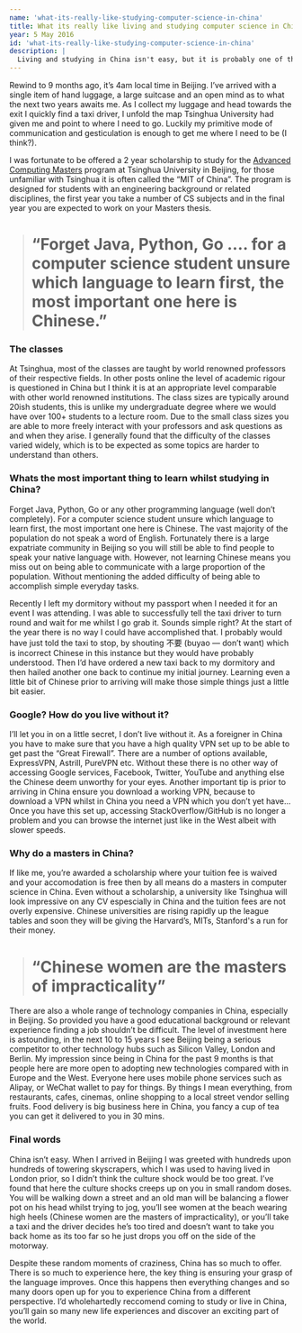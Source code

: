 ```yaml
---
name: 'what-its-really-like-studying-computer-science-in-china'
title: What its really like living and studying computer science in China
year: 5 May 2016
id: 'what-its-really-like-studying-computer-science-in-china'
description: |
  Living and studying in China isn't easy, but it is probably one of the most rewarding experiences one could ever have. 
---
```


Rewind to 9 months ago, it’s 4am local time in Beijing. I’ve arrived with a single item of hand luggage, a large suitcase and an open mind as to what the next two years awaits me. As I collect my luggage and head towards the exit I quickly find a taxi driver, I unfold the map Tsinghua University had given me and point to where I need to go. Luckily my primitive mode of communication and gesticulation is enough to get me where I need to be (I think?).

I was fortunate to be offered a 2 year scholarship to study for the [Advanced Computing Masters](http://ac.cs.tsinghua.edu.cn) program at Tsinghua University in Beijing, for those unfamiliar with Tsinghua it is often called the “MIT of China”. The program is designed for students with an engineering background or related disciplines, the first year you take a number of CS subjects and in the final year you are expected to work on your Masters thesis.
> # “Forget Java, Python, Go …. for a computer science student unsure which language to learn first, the most important one here is Chinese.”

### The classes

At Tsinghua, most of the classes are taught by world renowned professors of their respective fields. In other posts online the level of academic rigour is questioned in China but I think it is at an appropriate level comparable with other world renowned institutions. The class sizes are typically around 20ish students, this is unlike my undergraduate degree where we would have over 100+ students to a lecture room. Due to the small class sizes you are able to more freely interact with your professors and ask questions as and when they arise. I generally found that the difficulty of the classes varied widely, which is to be expected as some topics are harder to understand than others.

### Whats the most important thing to learn whilst studying in China?

Forget Java, Python, Go or any other programming language (well don’t completely). For a computer science student unsure which language to learn first, the most important one here is Chinese. The vast majority of the population do not speak a word of English. Fortunately there is a large expatriate community in Beijing so you will still be able to find people to speak your native language with. However, not learning Chinese means you miss out on being able to communicate with a large proportion of the population. Without mentioning the added difficulty of being able to accomplish simple everyday tasks.

Recently I left my dormitory without my passport when I needed it for an event I was attending. I was able to successfully tell the taxi driver to turn round and wait for me whilst I go grab it. Sounds simple right? At the start of the year there is no way I could have accomplished that. I probably would have just told the taxi to stop, by shouting 不要 (buyao — don’t want) which is incorrect Chinese in this instance but they would have probably understood. Then I’d have ordered a new taxi back to my dormitory and then hailed another one back to continue my initial journey. Learning even a little bit of Chinese prior to arriving will make those simple things just a little bit easier.

### Google? How do you live without it?

I’ll let you in on a little secret, I don’t live without it. As a foreigner in China you have to make sure that you have a high quality VPN set up to be able to get past the “Great Firewall”. There are a number of options available, ExpressVPN, Astrill, PureVPN etc. Without these there is no other way of accessing Google services, Facebook, Twitter, YouTube and anything else the Chinese deem unworthy for your eyes. Another important tip is prior to arriving in China ensure you download a working VPN, because to download a VPN whilst in China you need a VPN which you don’t yet have… Once you have this set up, accessing StackOverflow/GitHub is no longer a problem and you can browse the internet just like in the West albeit with slower speeds.

### Why do a masters in China?

If like me, you’re awarded a scholarship where your tuition fee is waived and your accomodation is free then by all means do a masters in computer science in China. Even without a scholarship, a university like Tsinghua will look impressive on any CV espescially in China and the tuition fees are not overly expensive. Chinese universities are rising rapidly up the league tables and soon they will be giving the Harvard’s, MITs, Stanford's a run for their money.
> # “Chinese women are the masters of impracticality”

There are also a whole range of technology companies in China, especially in Beijing. So provided you have a good educational background or relevant experience finding a job shouldn’t be difficult. The level of investment here is astounding, in the next 10 to 15 years I see Beijing being a serious competitor to other technology hubs such as Silicon Valley, London and Berlin. My impression since being in China for the past 9 months is that people here are more open to adopting new technologies compared with in Europe and the West. Everyone here uses mobile phone services such as Alipay, or WeChat wallet to pay for things. By things I mean everything, from restaurants, cafes, cinemas, online shopping to a local street vendor selling fruits. Food delivery is big business here in China, you fancy a cup of tea you can get it delivered to you in 30 mins.

### Final words

China isn’t easy. When I arrived in Beijing I was greeted with hundreds upon hundreds of towering skyscrapers, which I was used to having lived in London prior, so I didn’t think the culture shock would be too great. I’ve found that here the culture shocks creeps up on you in small random doses. You will be walking down a street and an old man will be balancing a flower pot on his head whilst trying to jog, you’ll see women at the beach wearing high heels (Chinese women are the masters of impracticality), or you’ll take a taxi and the driver decides he’s too tired and doesn’t want to take you back home as its too far so he just drops you off on the side of the motorway.

Despite these random moments of craziness, China has so much to offer. There is so much to experience here, the key thing is ensuring your grasp of the language improves. Once this happens then everything changes and so many doors open up for you to experience China from a different perspective. I’d wholehartedly reccomend coming to study or live in China, you’ll gain so many new life experiences and discover an exciting part of the world.
